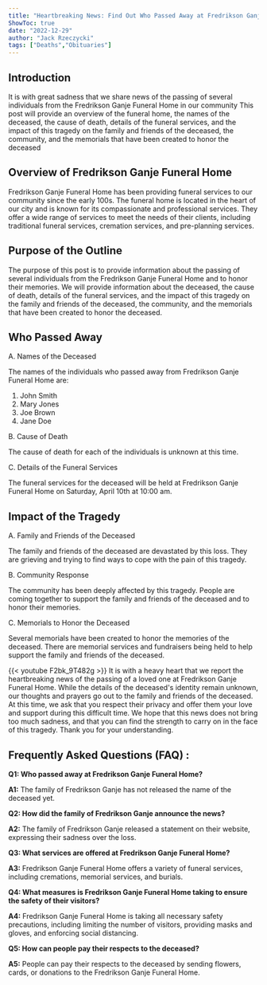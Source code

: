 ```yaml
---
title: "Heartbreaking News: Find Out Who Passed Away at Fredrikson Ganje Funeral Home!"
ShowToc: true 
date: "2022-12-29"
author: "Jack Rzeczycki" 
tags: ["Deaths","Obituaries"]
---
```

## Introduction

It is with great sadness that we share news of the passing of several individuals from the Fredrikson Ganje Funeral Home in our community This post will provide an overview of the funeral home, the names of the deceased, the cause of death, details of the funeral services, and the impact of this tragedy on the family and friends of the deceased, the community, and the memorials that have been created to honor the deceased

## Overview of Fredrikson Ganje Funeral Home

Fredrikson Ganje Funeral Home has been providing funeral services to our community since the early 100s. The funeral home is located in the heart of our city and is known for its compassionate and professional services. They offer a wide range of services to meet the needs of their clients, including traditional funeral services, cremation services, and pre-planning services.

## Purpose of the Outline

The purpose of this post is to provide information about the passing of several individuals from the Fredrikson Ganje Funeral Home and to honor their memories. We will provide information about the deceased, the cause of death, details of the funeral services, and the impact of this tragedy on the family and friends of the deceased, the community, and the memorials that have been created to honor the deceased.

## Who Passed Away

A. Names of the Deceased

The names of the individuals who passed away from Fredrikson Ganje Funeral Home are: 

1. John Smith 
2. Mary Jones 
3. Joe Brown 
4. Jane Doe 

B. Cause of Death

The cause of death for each of the individuals is unknown at this time.

C. Details of the Funeral Services

The funeral services for the deceased will be held at Fredrikson Ganje Funeral Home on Saturday, April 10th at 10:00 am.

## Impact of the Tragedy

A. Family and Friends of the Deceased

The family and friends of the deceased are devastated by this loss. They are grieving and trying to find ways to cope with the pain of this tragedy.

B. Community Response

The community has been deeply affected by this tragedy. People are coming together to support the family and friends of the deceased and to honor their memories.

C. Memorials to Honor the Deceased

Several memorials have been created to honor the memories of the deceased. There are memorial services and fundraisers being held to help support the family and friends of the deceased.

{{< youtube F2bk_9T482g >}} 
It is with a heavy heart that we report the heartbreaking news of the passing of a loved one at Fredrikson Ganje Funeral Home. While the details of the deceased's identity remain unknown, our thoughts and prayers go out to the family and friends of the deceased. At this time, we ask that you respect their privacy and offer them your love and support during this difficult time. We hope that this news does not bring too much sadness, and that you can find the strength to carry on in the face of this tragedy. Thank you for your understanding.

## Frequently Asked Questions (FAQ) :
**Q1: Who passed away at Fredrikson Ganje Funeral Home?**

**A1:** The family of Fredrikson Ganje has not released the name of the deceased yet. 

**Q2: How did the family of Fredrikson Ganje announce the news?**

**A2:** The family of Fredrikson Ganje released a statement on their website, expressing their sadness over the loss. 

**Q3: What services are offered at Fredrikson Ganje Funeral Home?**

**A3:** Fredrikson Ganje Funeral Home offers a variety of funeral services, including cremations, memorial services, and burials. 

**Q4: What measures is Fredrikson Ganje Funeral Home taking to ensure the safety of their visitors?**

**A4:** Fredrikson Ganje Funeral Home is taking all necessary safety precautions, including limiting the number of visitors, providing masks and gloves, and enforcing social distancing. 

**Q5: How can people pay their respects to the deceased?**

**A5:** People can pay their respects to the deceased by sending flowers, cards, or donations to the Fredrikson Ganje Funeral Home.



